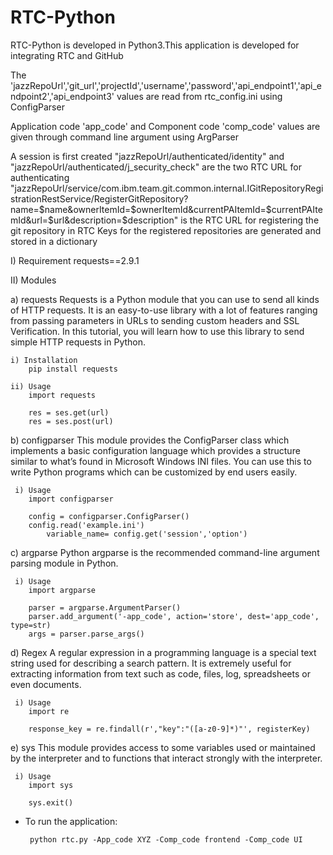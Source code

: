 # RTC-Python

RTC-Python is developed in Python3.This application is developed for integrating RTC and GitHub

The 'jazzRepoUrl','git_url','projectId','username','password','api_endpoint1','api_endpoint2','api_endpoint3' values are read from rtc_config.ini using ConfigParser

Application code 'app_code' and Component code 'comp_code' values are given through command line argument using ArgParser

A session is first created
"jazzRepoUrl/authenticated/identity" and "jazzRepoUrl/authenticated/j_security_check" are the two RTC URL for authenticating
"jazzRepoUrl/service/com.ibm.team.git.common.internal.IGitRepositoryRegistrationRestService/RegisterGitRepository?name=$name&ownerItemId=$ownerItemId&currentPAItemId=$currentPAItemId&url=$url&description=$description" is the RTC URL for registering the git repository in RTC
Keys for the registered repositories are generated and stored in a dictionary

I) Requirement requests==2.9.1

II) Modules
  
  a) requests
       Requests is a Python module that you can use to send all kinds of HTTP requests. It is an easy-to-use library with a lot of features ranging from passing parameters in URLs to sending custom headers and SSL Verification. In this tutorial, you will learn how to use this library to send simple HTTP requests in Python.
                
    i) Installation
        pip install requests

    ii) Usage
        import requests

        res = ses.get(url)
        res = ses.post(url)                   
  
  b) configparser
        This module provides the ConfigParser class which implements a basic configuration language which provides a structure similar to what’s found in Microsoft Windows INI files. You can use this to write Python programs which can be customized by end users easily.
        
     i) Usage
        import configparser

        config = configparser.ConfigParser()
        config.read('example.ini')    
            variable_name= config.get('session','option')
                                
  c) argparse
        Python argparse is the recommended command-line argument parsing module in Python.
        
     i) Usage   
        import argparse

        parser = argparse.ArgumentParser()
        parser.add_argument('-app_code', action='store', dest='app_code', type=str)             
        args = parser.parse_args()

  d) Regex 
        A regular expression in a programming language is a special text string used for describing a search pattern. It is extremely useful for extracting information from text such as code, files, log, spreadsheets or even documents.
        
     i) Usage
        import re
  
        response_key = re.findall(r',"key":"([a-z0-9]*)"', registerKey)

  e) sys
        This module provides access to some variables used or maintained by the interpreter and to functions that interact strongly with the interpreter.
        
     i) Usage 
        import sys

        sys.exit()
        
  - To run the application: 
  
         python rtc.py -App_code XYZ -Comp_code frontend -Comp_code UI
